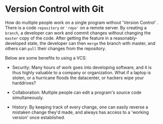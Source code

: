 
# Version Control with Git

How do multiple people work on a single program without 
'Version Control' . There is a code `repository` or `'repo'` on a remote server. By creating a `branch`, a developer can work and commit changes without changing the `master` copy of the code. After getting the feature in a reasonably-developed state, the developer can then `merge` the branch with master, and others can `pull` their changes from the repository.


Below are some benefits to using a VCS:

- Security: Many hours of work goes into developing software, and it is thus highly valuable to a company or organization. What if a laptop is stolen, or a hurricane floods the datacenter, or hackers wipe your harddrives?

- Collaboration: Multiple people can edit a program's source code simultaneously.

- History: By keeping track of every change, one can easily reverse a mistaken change they'd made, and always has access to a 'working version' once established.



